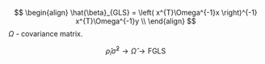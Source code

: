 $$
\begin{align} 
\hat{\beta}_{GLS} = \left( x^{T}\Omega^{-1}x \right)^{-1} x^{T}\Omega^{-1}y  \\
\end{align}
$$
$\Omega$ - covariance matrix.

$$
\hat{\rho}_{i}\hat{\sigma}^{2} \to \hat{\Omega}\to \text{FGLS}
$$
